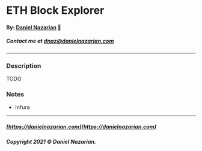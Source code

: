 # ETH Block Explorer
#### By: [Daniel Nazarian](https://danielnazarian) 🐧
##### Contact me at <dnaz@danielnazarian.com>

-------------------------------------------------------

### Description
TODO


### Notes
- Infura

-------------------------------------------------------
##### [https://danielnazarian.com](https://danielnazarian.com)
##### Copyright 2021 © Daniel Nazarian.